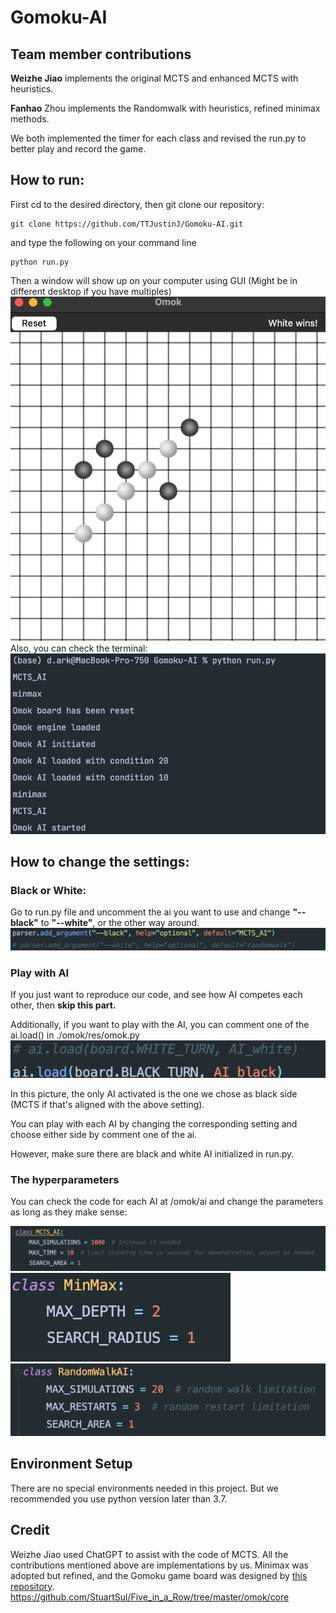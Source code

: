 # Gomoku-AI

## Team member contributions 
**Weizhe Jiao** implements the original MCTS and enhanced MCTS with heuristics.

**Fanhao** Zhou implements the Randomwalk with heuristics, refined minimax methods. 

We both implemented the timer for each class and revised the run.py to better play and record the game.



## How to run:
First cd to the desired directory, then git clone our repository:

```commandline
git clone https://github.com/TTJustinJ/Gomoku-AI.git
```
and type the following on your command line
```commandline
python run.py
```
Then a window will show up on your computer using GUI (Might be in different desktop if you have multiples)
![GUI image](./omok/pictures/results.png)
Also, you can check the terminal:
![terminal showing image](./omok/pictures/settingup.png)

## How to change the settings:

### Black or White:

Go to run.py file and uncomment the ai you want to use and change **"--black"** to **"--white"**, or the other way around.
![Choosing_WHITEORBLACK.png](./omok/pictures/Choosing_WHITEORBLACK.png)

### Play with AI

If you just want to reproduce our code, and see how AI competes each other, then **skip this part.**

Additionally, if you want to play with the AI, you can comment one of the ai.load() in ./omok/res/omok.py
![human_vs_ai](./omok/pictures/human_ai.png)

In this picture, the only AI activated is the one we chose as black side (MCTS if that's aligned with the above setting).

You can play with each AI by changing the corresponding setting and choose either side by comment one of the ai.

However, make sure there are black and white AI initialized in run.py. 

### The hyperparameters

You can check the code for each AI at /omok/ai and change the parameters as long as they make sense:

![mcts](./omok/pictures/mcts.png)
![minmax](./omok/pictures/minmax.png)
![randomwalk](./omok/pictures/randomwalk.png)



## Environment Setup
There are no special environments needed in this project. But we recommended you use python version later than 3.7.


## Credit
Weizhe Jiao used ChatGPT to assist with the code of MCTS. All the contributions mentioned above are 
implementations by us. Minimax was adopted but refined, and the Gomoku game board was designed by 
[this repository](https://github.com/StuartSul/Five_in_a_Row/tree/master/omok/core). 
https://github.com/StuartSul/Five_in_a_Row/tree/master/omok/core 




